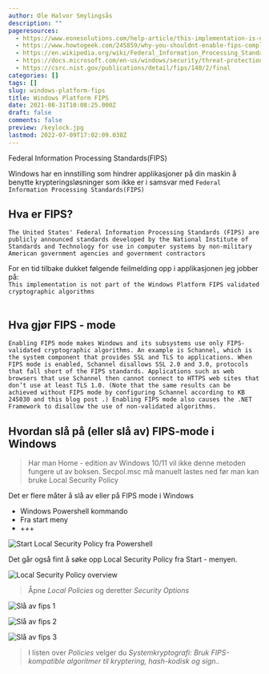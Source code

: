 ```yaml
---
author: Ole Halvor Smylingsås
description: ""
pageresources:
  - https://www.eonesolutions.com/help-article/this-implementation-is-not-part-of-the-windows-platform-fips-validated-cryptographic-algorithms/
  - https://www.howtogeek.com/245859/why-you-shouldnt-enable-fips-compliant-encryption-on-windows/
  - https://en.wikipedia.org/wiki/Federal_Information_Processing_Standards
  - https://docs.microsoft.com/en-us/windows/security/threat-protection/security-policy-settings/system-cryptography-use-fips-compliant-algorithms-for-encryption-hashing-and-signing
  - https://csrc.nist.gov/publications/detail/fips/140/2/final
categories: []
tags: []
slug: windows-platform-fips
title: Windows Platform FIPS
date: 2021-08-31T10:08:25.000Z
draft: false
comments: false
preview: /keylock.jpg
lastmod: 2022-07-09T17:02:09.038Z
---
```




Federal Information Processing Standards(FIPS)
<!--more-->

Windows har en innstilling som hindrer applikasjoner på din maskin å benytte krypteringsløsninger som ikke er i samsvar med ``Federal Information Processing Standards(FIPS)``

## Hva er FIPS?
``The United States' Federal Information Processing Standards (FIPS) are publicly announced standards developed by the National Institute of Standards and Technology for use in computer systems by non-military American government agencies and government contractors``

For en tid tilbake dukket følgende feilmelding opp i applikasjonen jeg jobber på: <br/>
``This implementation is not part of the Windows Platform FIPS validated cryptographic algorithms``
<br/><br/> 


## Hva gjør FIPS - mode
``Enabling FIPS mode makes Windows and its subsystems use only FIPS-validated cryptographic algorithms. An example is Schannel, which is the system component that provides SSL and TLS to applications. When FIPS mode is enabled, Schannel disallows SSL 2.0 and 3.0, protocols that fall short of the FIPS standards. Applications such as web browsers that use Schannel then cannot connect to HTTPS web sites that don’t use at least TLS 1.0. (Note that the same results can be achieved without FIPS mode by configuring Schannel according to KB 245030 and this blog post .) Enabling FIPS mode also causes the .NET Framework to disallow the use of non-validated algorithms.``

## Hvordan slå på (eller slå av) FIPS-mode i Windows
> Har man Home - edition av Windows 10/11 vil ikke denne metoden fungere ut av boksen. Secpol.msc må manuelt lastes ned før man kan bruke Local Security Policy

Det er flere måter å slå av eller på FIPS mode i Windows
 - Windows Powershell kommando
 - Fra start meny
 - +++

![Start Local Security Policy fra Powershell](/img/powershell-fips.png)

Det går også fint å søke opp Local Security Policy fra Start - menyen.

![Local Security Policy overview](/img/Local-Security-Policy.png)
> Åpne *Local Policies* og deretter *Security Options*

![Slå av fips 1](/img/fips1.PNG)

![Slå av fips 2](/img/fips2.PNG)

![Slå av fips 3](/img/fips3.PNG)
> I listen over *Policies* velger du *Systemkryptografi: Bruk FIPS-kompatible algoritmer til kryptering, hash-kodisk og sign..*

